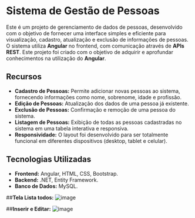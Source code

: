 # Sistema de Gestão de Pessoas

Este é um projeto de gerenciamento de dados de pessoas, desenvolvido com o objetivo de fornecer uma interface simples e eficiente para visualização, cadastro, atualização e exclusão de informações de pessoas. O sistema utiliza **Angular** no frontend, com comunicação através de **APIs REST**. Este projeto foi criado com o objetivo de adquirir e aprofundar conhecimentos na utilização do **Angular**.

## Recursos
- **Cadastro de Pessoas:** Permite adicionar novas pessoas ao sistema, fornecendo informações como nome, sobrenome, idade e profissão.
- **Edição de Pessoas:** Atualização dos dados de uma pessoa já existente.
- **Exclusão de Pessoas:** Confirmação e remoção de uma pessoa do sistema.
- **Listagem de Pessoas:** Exibição de todas as pessoas cadastradas no sistema em uma tabela interativa e responsiva.
- **Responsividade:** O layout foi desenvolvido para ser totalmente funcional em diferentes dispositivos (desktop, tablet e celular).

## Tecnologias Utilizadas
- **Frontend:** Angular, HTML, CSS, Bootstrap.
- **Backend:** .NET, Entity Framework.
- **Banco de Dados:** MySQL.

##**Tela Lista todos:**
![image](https://github.com/user-attachments/assets/1f24b425-ada1-49da-88ab-ed6d0b7fec02)

##**Inserir e Editar:**
![image](https://github.com/user-attachments/assets/d35cc832-9c85-4e0a-b5a1-be3f8231fa25)
